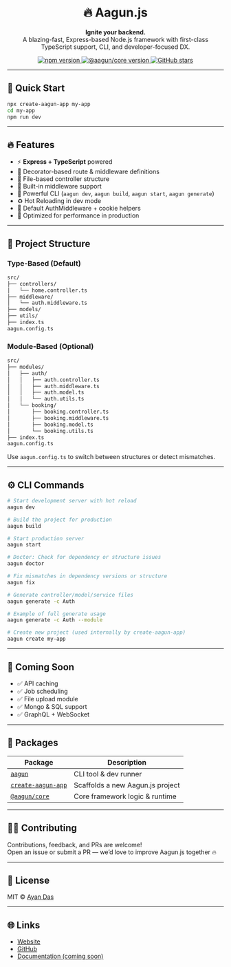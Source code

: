 <h1 align="center">
  🔥 Aagun.js
</h1>

<p align="center">
  <strong>Ignite your backend.</strong><br>
  A blazing-fast, Express-based Node.js framework with first-class TypeScript support, CLI, and developer-focused DX.
</p>

<p align="center">
  <a href="https://www.npmjs.com/package/aagun">
    <img src="https://img.shields.io/npm/v/aagun?color=orange&style=flat-square" alt="npm version">
  </a>
  <a href="https://www.npmjs.com/package/@aagun/core">
    <img src="https://img.shields.io/npm/v/@aagun/core?color=firebrick&style=flat-square" alt="@aagun/core version">
  </a>
  <a href="https://github.com/yourusername/aagun">
    <img src="https://img.shields.io/github/stars/yourusername/aagun?style=flat-square" alt="GitHub stars">
  </a>
</p>

---

## 🚀 Quick Start

```bash
npx create-aagun-app my-app
cd my-app
npm run dev
```

---

## 🔥 Features

- ⚡ **Express + TypeScript** powered
- 💅 Decorator-based route & middleware definitions
- 🧱 File-based controller structure
- 🚦 Built-in middleware support
- 🧰 Powerful CLI (`aagun dev`, `aagun build`, `aagun start`, `aagun generate`)
- ♻️ Hot Reloading in dev mode
- 🔐 Default AuthMiddleware + cookie helpers
- 📆 Optimized for performance in production

---

## 📁 Project Structure

### Type-Based (Default)
```txt
src/
├── controllers/
│   └── home.controller.ts
├── middleware/
│   └── auth.middleware.ts
├── models/
├── utils/
├── index.ts
aagun.config.ts
```

### Module-Based (Optional)
```txt
src/
├── modules/
│   ├── auth/
│   │   ├── auth.controller.ts
│   │   ├── auth.middleware.ts
│   │   ├── auth.model.ts
│   │   └── auth.utils.ts
│   └── booking/
│       ├── booking.controller.ts
│       ├── booking.middleware.ts
│       ├── booking.model.ts
│       └── booking.utils.ts
├── index.ts
aagun.config.ts
```
Use `aagun.config.ts` to switch between structures or detect mismatches.

---

## ⚙️ CLI Commands

```bash
# Start development server with hot reload
aagun dev

# Build the project for production
aagun build

# Start production server
aagun start

# Doctor: Check for dependency or structure issues
aagun doctor

# Fix mismatches in dependency versions or structure
aagun fix

# Generate controller/model/service files
aagun generate -c Auth

# Example of full generate usage
aagun generate -c Auth --module

# Create new project (used internally by create-aagun-app)
aagun create my-app
```

---

## 🧪 Coming Soon

- ✅ API caching
- ✅ Job scheduling
- ✅ File upload module
- ✅ Mongo & SQL support
- ✅ GraphQL + WebSocket

---

## 📆 Packages

| Package | Description |
|---------|-------------|
| [`aagun`](https://www.npmjs.com/package/aagun) | CLI tool & dev runner |
| [`create-aagun-app`](https://www.npmjs.com/package/create-aagun-app) | Scaffolds a new Aagun.js project |
| [`@aagun/core`](https://www.npmjs.com/package/@aagun/core) | Core framework logic & runtime |

---

## 👨‍💼 Contributing

Contributions, feedback, and PRs are welcome!  
Open an issue or submit a PR — we’d love to improve Aagun.js together 🔥

---

## 📄 License

MIT © [Ayan Das](https://github.com/yourusername)

---

## 🌐 Links

- [Website](https://yourprojectsite.com)
- [GitHub](https://github.com/yourusername/aagun)
- [Documentation (coming soon)]()


